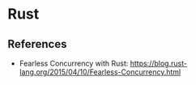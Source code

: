 # Rust

## References
- Fearless Concurrency with Rust: https://blog.rust-lang.org/2015/04/10/Fearless-Concurrency.html
